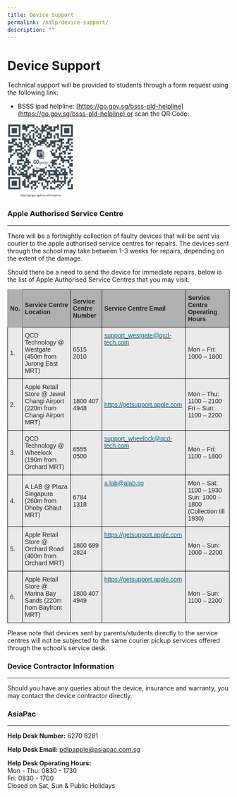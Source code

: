 ```yaml
---
title: Device Support
permalink: /ndlp/device-support/
description: ""
---
```

Device Support
==============

Technical support will be provided to students through a form request using the following link:  

*   BSSS ipad helpline: [https://go.gov.sg/bsss-pld-helpline](https://go.gov.sg/bsss-pld-helpline) or scan the QR Code:


<img style="width:30%" src="/images/qr.jpeg">


### Apple Authorised Service Centre
-------------------------------

There will be a fortnightly collection of faulty devices that will be sent via courier to the apple authorised service centres for repairs. The devices sent through the school may take between 1-3 weeks for repairs, depending on the extent of the damage.

  

Should there be a need to send the device for immediate repairs, below is the list of Apple Authorised Service Centres that you may visit.

<style type="text/css">
.tg  {border-collapse:collapse;border-spacing:0;}
.tg td{border-color:black;border-style:solid;border-width:1px;font-family:Arial, sans-serif;font-size:14px;
  overflow:hidden;padding:10px 5px;word-break:normal;}
.tg th{border-color:black;border-style:solid;border-width:1px;font-family:Arial, sans-serif;font-size:14px;
  font-weight:normal;overflow:hidden;padding:10px 5px;word-break:normal;}
.tg .tg-xxiv{background-color:#B0B0B0;color:#222;font-weight:bold;text-align:left;vertical-align:middle}
.tg .tg-6k70{background-color:#B0B0B0;border-color:inherit;color:#222;font-weight:bold;text-align:left;vertical-align:middle}
.tg .tg-bvia{background-color:#EAEAEA;color:#222;text-align:left;vertical-align:middle}
.tg .tg-9nj9{background-color:#EAEAEA;color:#076C8E;text-align:left;vertical-align:top}
</style>
<table class="tg">
<thead>
  <tr>
    <th class="tg-6k70"><span style="color:#222;background-color:#B0B0B0">No.</span></th>
    <th class="tg-xxiv"><span style="color:#222;background-color:#B0B0B0">Service Centre Location</span></th>
    <th class="tg-xxiv"><span style="color:#222;background-color:#B0B0B0">Service Centre Number</span></th>
    <th class="tg-xxiv"><span style="color:#222;background-color:#B0B0B0">Service Centre Email</span>    </th>
    <th class="tg-xxiv"><span style="color:#222;background-color:#B0B0B0">Service Centre Operating Hours</span></th>
  </tr>
</thead>
<tbody>
  <tr>
    <td class="tg-bvia"><span style="color:#222;background-color:#EAEAEA">1.</span></td>
    <td class="tg-bvia"><span style="color:#222;background-color:#EAEAEA">QCD Technology @ Westgate (450m from Jurong East MRT)  </span><br></td>
    <td class="tg-bvia"><span style="color:#222;background-color:#EAEAEA">6515 2010</span><br></td>
    <td class="tg-9nj9"><a href="mailto:support_westgate@qcd-tech.com"><span style="text-decoration:none;color:#076C8E">support_westgate@qcd-tech.com</span></a><span style="color:#222;background-color:#EAEAEA"> </span><br></td>
    <td class="tg-bvia"><span style="color:#222;background-color:#EAEAEA">Mon – Fri: 1000 – 1800</span><br></td>
  </tr>
  <tr>
    <td class="tg-bvia"><span style="color:#222;background-color:#EAEAEA">2.</span></td>
    <td class="tg-bvia"><span style="color:#222;background-color:#EAEAEA"> Apple Retail Store @ Jewel Changi Airport (220m from Changi Airport MRT) </span></td>
    <td class="tg-bvia"><span style="color:#222;background-color:#EAEAEA">1800 407 4948   </span></td>
    <td class="tg-bvia"><span style="color:#222;background-color:#EAEAEA"> </span><a href="https://getsupport.apple.com/"><span style="text-decoration:none;color:#076C8E">https://getsupport.apple.com</span></a></td>
    <td class="tg-bvia"><span style="color:#222;background-color:#EAEAEA">Mon – Thu: 1100 – 2100 Fri – Sun: 1100 – 2200 </span></td>
  </tr>
  <tr>
    <td class="tg-bvia"><span style="color:#222;background-color:#EAEAEA">3.</span></td>
    <td class="tg-bvia"><span style="color:#222;background-color:#EAEAEA">QCD Technology @ Wheelock (190m from Orchard MRT)   </span><br></td>
    <td class="tg-bvia"><span style="color:#222;background-color:#EAEAEA">6555 0500</span><br></td>
    <td class="tg-9nj9"><a href="mailto:support_wheelock@qcd-tech.com"><span style="text-decoration:none;color:#076C8E">support_wheelock@qcd-tech.com</span></a><br></td>
    <td class="tg-bvia"><span style="color:#222;background-color:#EAEAEA">Mon – Fri: 1100 – 1800</span><br></td>
  </tr>
  <tr>
    <td class="tg-bvia"><span style="color:#222;background-color:#EAEAEA">4.</span></td>
    <td class="tg-bvia"><span style="color:#222;background-color:#EAEAEA">A.LAB @ Plaza Singapura (260m from Dhoby Ghaut MRT)    </span></td>
    <td class="tg-bvia"><span style="color:#222;background-color:#EAEAEA">6784 1318 </span></td>
    <td class="tg-9nj9"><a href="mailto:a.lab@alab.sg"><span style="text-decoration:none;color:#076C8E">a.lab@alab.sg</span></a><br></td>
    <td class="tg-bvia"><span style="color:#222;background-color:#EAEAEA">Mon – Sat: 1100 – 1930 Sun: 1000 – 1800 (Collection till 1930)</span><br></td>
  </tr>
  <tr>
    <td class="tg-bvia"><span style="color:#222;background-color:#EAEAEA">5.</span></td>
    <td class="tg-bvia"><span style="color:#222;background-color:#EAEAEA">Apple Retail Store @ Orchard Road (400m from Orchard MRT)    </span></td>
    <td class="tg-bvia"><span style="color:#222;background-color:#EAEAEA">1800 699 2824 </span></td>
    <td class="tg-9nj9"><a href="https://getsupport.apple.com/"><span style="text-decoration:none;color:#076C8E">https://getsupport.apple.com</span></a><br></td>
    <td class="tg-bvia"><span style="color:#222;background-color:#EAEAEA">Mon – Sun: 1000 – 2200</span><br></td>
  </tr>
  <tr>
    <td class="tg-bvia"><span style="color:#222;background-color:#EAEAEA">6.</span></td>
    <td class="tg-bvia"><span style="color:#222;background-color:#EAEAEA">Apple Retail Store @ Marina Bay Sands (220m from Bayfront MRT)    </span></td>
    <td class="tg-bvia"><span style="color:#222;background-color:#EAEAEA">1800 407 4949</span><br></td>
    <td class="tg-9nj9"><a href="https://getsupport.apple.com/"><span style="text-decoration:none;color:#076C8E">https://getsupport.apple.com</span></a><br></td>
    <td class="tg-bvia"><span style="color:#222;background-color:#EAEAEA">Mon – Sun: 1100 – 2200</span></td>
  </tr>
</tbody>
</table>

Please note that devices sent by parents/students directly to the service centres will not be subjected to the same courier pickup services offered through the school’s service desk.&nbsp;  

### Device Contractor Information
-----------------------------

Should you have any queries about the device, insurance and warranty, you may contact the device contractor directly.  
  

### AsiaPac
-----------

**Help Desk Number:**&nbsp;6270 8281  
  
**Help Desk Email:**&nbsp;[pdlpapple@asiapac.com.sg](mailto:pdlpapple@asiapac.com.sg)

  
**Help Desk Operating Hours:**&nbsp;<br>
Mon - Thu: 0830 - 1730  
Fri: 0830 - 1700  
Closed on Sat, Sun &amp; Public Holidays